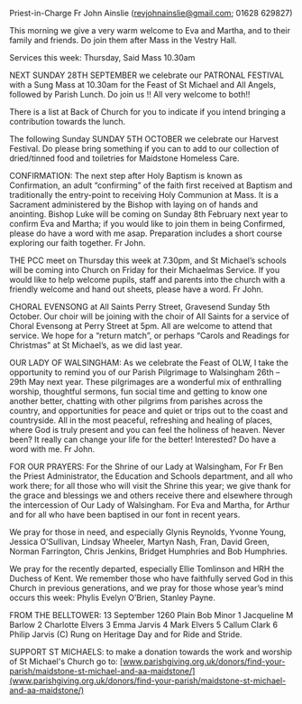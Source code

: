 
Priest-in-Charge Fr John Ainslie ([revjohnainslie@gmail.com](mailto:revjohnainslie@gmail.com); 01628 629827)

This morning we give a very warm welcome to Eva and Martha, and to their
family and friends. Do join them after Mass in the Vestry Hall.

Services this week: Thursday, Said Mass 10.30am

NEXT SUNDAY 28TH SEPTEMBER we celebrate our PATRONAL FESTIVAL with a Sung Mass at 10.30am
for the Feast of St Michael and All Angels, followed by Parish Lunch. Do join us !! All very welcome to both!!

There is a list at Back of Church for you to indicate if you intend bringing a contribution towards the lunch.

The following Sunday SUNDAY 5TH OCTOBER we celebrate our Harvest Festival. Do please bring something if
you can to add to our collection of dried/tinned food and toiletries for Maidstone Homeless Care.

CONFIRMATION: The next step after Holy Baptism is known as Confirmation, an adult “confirming” of the faith
first received at Baptism and traditionally the entry-point to receiving Holy Communion at Mass. It is a Sacrament
administered by the Bishop with laying on of hands and anointing. Bishop Luke will be coming on Sunday 8th
February next year to confirm Eva and Martha; if you would like to join them in being Confirmed, please do
have a word with me asap. Preparation includes a short course exploring our faith together. Fr John.

THE PCC meet on Thursday this week at 7.30pm, and St Michael’s schools will be coming into Church on Friday
for their Michaelmas Service. If you would like to help welcome pupils, staff and parents into the church with a
friendly welcome and hand out sheets, please have a word. Fr John.

CHORAL EVENSONG at All Saints Perry Street, Gravesend Sunday 5th October. Our choir will be joining with
the choir of All Saints for a service of Choral Evensong at Perry Street at 5pm. All are welcome to attend that service.
We hope for a “return match”, or perhaps “Carols and Readings for Christmas” at St Michael’s, as we did last year.

OUR LADY OF WALSINGHAM: As we celebrate the Feast of OLW, I take the opportunity to remind you of our
Parish Pilgrimage to Walsingham 26th – 29th May next year. These pilgrimages are a wonderful mix of enthralling
worship, thoughtful sermons, fun social time and getting to know one another better, chatting with other pilgrims from
parishes across the country, and opportunities for peace and quiet or trips out to the coast and countryside. All in the
most peaceful, refreshing and healing of places, where God is truly present and you can feel the holiness of heaven.
Never been? It really can change your life for the better! Interested? Do have a word with me. Fr John.

FOR OUR PRAYERS: For the Shrine of our Lady at Walsingham, For Fr Ben the Priest Administrator, the
Education and Schools department, and all who work there; for all those who will visit the Shrine this year; we give
thank for the grace and blessings we and others receive there and elsewhere through the intercession of Our Lady of
Walsingham. For Eva and Martha, for Arthur and for all who have been baptised in our font in recent years.

We pray for those in need, and especially Glynis Reynolds, Yvonne Young, Jessica O’Sullivan, Lindsay Wheeler,
Martyn Nash, Fran, David Green, Norman Farrington, Chris Jenkins, Bridget Humphries and Bob Humphries.

We pray for the recently departed, especially Ellie Tomlinson and HRH the Duchess of Kent. We remember those
who have faithfully served God in this Church in previous generations, and we pray for those whose year’s mind
occurs this week: Phylis Evelyn O’Brien, Stanley Payne.

FROM THE BELLTOWER: 13 September 1260 Plain Bob Minor 1 Jacqueline M Barlow 2 Charlotte Elvers 3
Emma Jarvis 4 Mark Elvers 5 Callum Clark 6 Philip Jarvis (C) Rung on Heritage Day and for Ride and Stride.

SUPPORT ST MICHAELS: to make a donation towards the work and worship of St Michael's Church go to:
[www.parishgiving.org.uk/donors/find-your-parish/maidstone-st-michael-and-aa-maidstone/](www.parishgiving.org.uk/donors/find-your-parish/maidstone-st-michael-and-aa-maidstone/)
